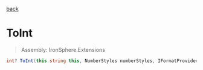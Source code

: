 ﻿

[back](/IronSphere.Extensions/types/StringCastingExtension)

# ToInt

> Assembly: IronSphere.Extensions

```csharp
int? ToInt(this string this, NumberStyles numberStyles, IFormatProvider formatProvider)
```



 